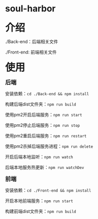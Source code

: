 # soul-harbor

<font size = 6>**介绍**</font>

./Back-end：后端相关文件

./Front-end: 前端相关文件

<font size = 6>**使用**</font>

<font size = 4>**后端**</font>

安装依赖：`cd ./Back-end && npm install`

构建后端dist文件夹：`npm run build`

使用pm2开启后端服务：`npm run start`

使用pm2停止后端服务：`npm run stop`

使用pm2重启后端服务：`npm run restart`

使用pm2杀掉后端服务进程：`npm run delete`

开启后端本地监听：`npm run watch`

后端本地服务热更新：`npm run watchDev`

<font size = 4>**前端**</font>

安装依赖：`cd ./Front-end && npm install`

开启本地前端服务：`npm run start`

构建前端dist文件夹：`npm run build`